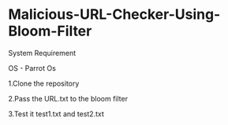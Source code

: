 # Malicious-URL-Checker-Using-Bloom-Filter

System Requirement

OS - Parrot Os

1.Clone the repository

2.Pass the URL.txt to the bloom filter

3.Test it test1.txt and test2.txt 

